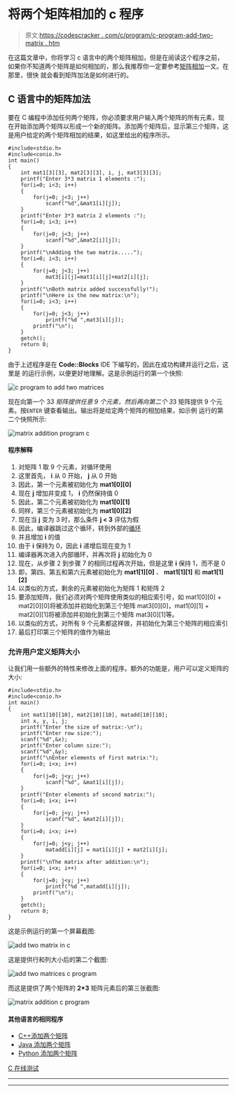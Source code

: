 # 将两个矩阵相加的 c 程序

> 原文:[https://codescracker . com/c/program/c-program-add-two-matrix . htm](https://codescracker.com/c/program/c-program-add-two-matrices.htm)

在这篇文章中，你将学习 c 语言中的两个矩阵相加，但是在阅读这个程序之前，如果你不知道两个矩阵是如何相加的，那么我推荐你一定要参考[矩阵相加](/nonprog/matrix-addition.htm)一文。在那里，很快 就会看到矩阵加法是如何进行的。

## C 语言中的矩阵加法

要在 C 编程中添加任何两个矩阵，你必须要求用户输入两个矩阵的所有元素，现在开始添加两个矩阵以形成一个新的矩阵。添加两个矩阵后，显示第三个矩阵，这是用户给定的两个矩阵相加的结果，如这里给出的程序所示。

```
#include<stdio.h>
#include<conio.h>
int main()
{
    int mat1[3][3], mat2[3][3], i, j, mat3[3][3];
    printf("Enter 3*3 matrix 1 elements :");
    for(i=0; i<3; i++)
    {
        for(j=0; j<3; j++)
            scanf("%d",&mat1[i][j]);
    }
    printf("Enter 3*3 matrix 2 elements :");
    for(i=0; i<3; i++)
    {
        for(j=0; j<3; j++)
            scanf("%d",&mat2[i][j]);
    }
    printf("\nAdding the two matrix.....");
    for(i=0; i<3; i++)
    {
        for(j=0; j<3; j++)
            mat3[i][j]=mat1[i][j]+mat2[i][j];
    }
    printf("\nBoth matrix added successfully!");
    printf("\nHere is the new matrix:\n");
    for(i=0; i<3; i++)
    {
        for(j=0; j<3; j++)
            printf("%d ",mat3[i][j]);
        printf("\n");
    }
    getch();
    return 0;
}
```

由于上述程序是在 **Code::Blocks** IDE 下编写的，因此在成功构建并运行之后，这里是 的运行示例，以便更好地理解。这是示例运行的第一个快照:

![c program to add two matrices](../Images/f1ada5a064f17a655c4ed757cb1c7651.png)

现在向第一个 3*3 矩阵提供任意 9 个元素，然后再向第二个 3*3 矩阵提供 9 个元素。按`ENTER` 键查看输出。输出将是给定两个矩阵的相加结果，如示例 运行的第二个快照所示:

![matrix addition program c](../Images/43f7232f33939a9b001adcda6b2e94da.png)

#### 程序解释

1.  对矩阵 1 取 9 个元素，对循环使用
2.  这里首先， **i** 从 0 开始， **j** 从 0 开始
3.  因此，第一个元素被初始化为 **mat1[0][0]**
4.  现在 **j** 增加并变成 1， **i** 仍然保持值 0
5.  因此，第二个元素被初始化为 **mat1[0][1]**
6.  同样，第三个元素被初始化为 **mat1[0][2]**
7.  现在当 **j** 变为 3 时，那么条件 **j < 3** 评估为假
8.  因此，编译器跳过这个循环，转到外部的[循环](/c/c-loops.htm)
9.  并且增加 **i** 的值
10.  由于 **i** 保持为 0，因此 **i** 递增后现在变为 1
11.  编译器再次进入内部循环，并再次将 **j** 初始化为 0
12.  现在，从步骤 2 到步骤 7 的相同过程再次开始，但是这里 **i** 保持 1，而不是 0
13.  即，第四、第五和第六元素被初始化为 **mat1[1][0]** 、 **mat1[1][1]** 和 **mat1[1][2]**
14.  以类似的方式，剩余的元素被初始化为矩阵 1 和矩阵 2
15.  要添加矩阵，我们必须对两个矩阵使用类似的相应索引号，如 mat1[0][0] + mat2[0][0]将被添加并初始化到第三个矩阵 mat3[0][0]，mat1[0][1] + mat2[0][1]将被添加并初始化到第三个矩阵 mat3[0][1]等。
16.  以类似的方式，对所有 9 个元素都这样做，并初始化为第三个矩阵的相应索引
17.  最后打印第三个矩阵的值作为输出

### 允许用户定义矩阵大小

让我们用一些额外的特性来修改上面的程序。额外的功能是，用户可以定义矩阵的大小:

```
#include<stdio.h>
#include<conio.h>
int main()
{
    int mat1[10][10], mat2[10][10], matadd[10][10];
    int x, y, i, j;
    printf("Enter the size of matrix:-\n");
    printf("Enter row size:");
    scanf("%d",&x);
    printf("Enter column size:");
    scanf("%d",&y);
    printf("\nEnter elements of first matrix:");
    for(i=0; i<x; i++)
    {
        for(j=0; j<y; j++)
            scanf("%d", &mat1[i][j]);
    }
    printf("Enter elements of second matrix:");
    for(i=0; i<x; i++)
    {
        for(j=0; j<y; j++)
            scanf("%d", &mat2[i][j]);
    }
    for(i=0; i<x; i++)
    {
        for(j=0; j<y; j++)
            matadd[i][j] = mat1[i][j] + mat2[i][j];
    }
    printf("\nThe matrix after addition:\n");
    for(i=0; i<x; i++)
    {
        for(j=0; j<y; j++)
            printf("%d ",matadd[i][j]);
        printf("\n");
    }
    getch();
    return 0;
}
```

这是示例运行的第一个屏幕截图:

![add two matrix in c](../Images/ca4680415df40b16365146f8f41d2c2c.png)

这是提供行和列大小后的第二个截图:

![add two matrices c program](../Images/77ba4e01cd839c4af5031966fe5fb602.png)

而这是提供了两个矩阵的 **2*3** 矩阵元素后的第三张截图:

![matrix addition c program](../Images/4bd4de26dc3aa2ac8c9ddbdca88a923c.png)

#### 其他语言的相同程序

*   [C++添加两个矩阵](/cpp/program/cpp-program-add-two-matrices.htm)
*   [Java 添加两个矩阵](/java/program/java-program-add-two-matrices.htm)
*   [Python 添加两个矩阵](/python/program/python-program-add-two-matrices.htm)

[C 在线测试](/exam/showtest.php?subid=2)

* * *

* * *